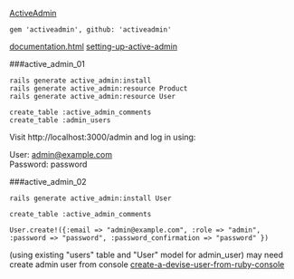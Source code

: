 [ActiveAdmin](https://github.com/activeadmin/activeadmin)
```
gem 'activeadmin', github: 'activeadmin'
```

[documentation.html](http://activeadmin.info/docs/documentation.html)
[setting-up-active-admin](http://activeadmin.info/docs/0-installation.html#setting-up-active-admin)

###active_admin_01
```
rails generate active_admin:install
rails generate active_admin:resource Product
rails generate active_admin:resource User
```

```
create_table :active_admin_comments
create_table :admin_users
```

Visit http://localhost:3000/admin and log in using:

User: admin@example.com  
Password: password  


###active_admin_02
```
rails generate active_admin:install User
```

```
create_table :active_admin_comments
```

```
User.create!({:email => "admin@example.com", :role => "admin", :password => "password", :password_confirmation => "password" })
```

(using existing "users" table and "User" model for admin_user) may need create admin user from console [create-a-devise-user-from-ruby-console](http://stackoverflow.com/questions/4316940/create-a-devise-user-from-ruby-console)


